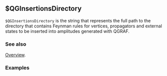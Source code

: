 ## $QGInsertionsDirectory

`$QGInsertionsDirectory` is the string that represents the full path to the directory that contains Feynman rules for vertices, propagators and external states to be inserted into amplitudes generated with QGRAF.

### See also

[Overview](Extra/FeynHelpers.md).

### Examples